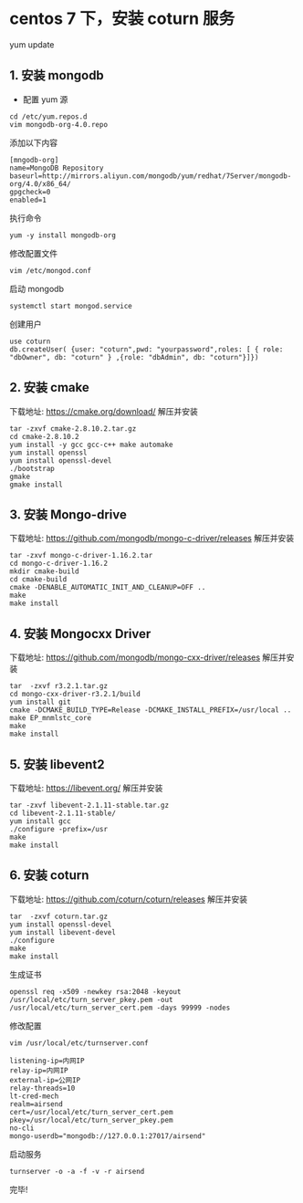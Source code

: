 # centos 7 下，安装 coturn 服务

yum update

## 1. 安装 mongodb

- 配置 yum 源

```
cd /etc/yum.repos.d
vim mongodb-org-4.0.repo
```

添加以下内容

```
[mngodb-org]
name=MongoDB Repository
baseurl=http://mirrors.aliyun.com/mongodb/yum/redhat/7Server/mongodb-org/4.0/x86_64/
gpgcheck=0
enabled=1
```

执行命令

```
yum -y install mongodb-org
```

修改配置文件

```
vim /etc/mongod.conf
```

启动 mongodb

```
systemctl start mongod.service
```

创建用户

```
use coturn
db.createUser( {user: "coturn",pwd: "yourpassword",roles: [ { role: "dbOwner", db: "coturn" } ,{role: "dbAdmin", db: "coturn"}]})

```

## 2. 安装 cmake

下载地址: https://cmake.org/download/
解压并安装

```
tar -zxvf cmake-2.8.10.2.tar.gz
cd cmake-2.8.10.2
yum install -y gcc gcc-c++ make automake
yum install openssl
yum install openssl-devel
./bootstrap
gmake
gmake install
```

## 3. 安装 Mongo-drive

下载地址: https://github.com/mongodb/mongo-c-driver/releases
解压并安装

```
tar -zxvf mongo-c-driver-1.16.2.tar
cd mongo-c-driver-1.16.2
mkdir cmake-build
cd cmake-build
cmake -DENABLE_AUTOMATIC_INIT_AND_CLEANUP=OFF ..
make
make install
```

## 4. 安装 Mongocxx Driver

下载地址: https://github.com/mongodb/mongo-cxx-driver/releases
解压并安装

```
tar  -zxvf r3.2.1.tar.gz
cd mongo-cxx-driver-r3.2.1/build
yum install git
cmake -DCMAKE_BUILD_TYPE=Release -DCMAKE_INSTALL_PREFIX=/usr/local ..
make EP_mnmlstc_core
make
make install
```

## 5. 安装 libevent2

下载地址: https://libevent.org/
解压并安装

```
tar -zxvf libevent-2.1.11-stable.tar.gz
cd libevent-2.1.11-stable/
yum install gcc
./configure -prefix=/usr
make
make install
```

## 6. 安装 coturn

下载地址: https://github.com/coturn/coturn/releases
解压并安装

```
tar  -zxvf coturn.tar.gz
yum install openssl-devel
yum install libevent-devel
./configure
make
make install
```

生成证书

```
openssl req -x509 -newkey rsa:2048 -keyout /usr/local/etc/turn_server_pkey.pem -out /usr/local/etc/turn_server_cert.pem -days 99999 -nodes
```

修改配置

```
vim /usr/local/etc/turnserver.conf
```

```
listening-ip=内网IP
relay-ip=内网IP
external-ip=公网IP
relay-threads=10
lt-cred-mech
realm=airsend
cert=/usr/local/etc/turn_server_cert.pem
pkey=/usr/local/etc/turn_server_pkey.pem
no-cli
mongo-userdb="mongodb://127.0.0.1:27017/airsend"
```

启动服务

```
turnserver -o -a -f -v -r airsend
```

完毕!
